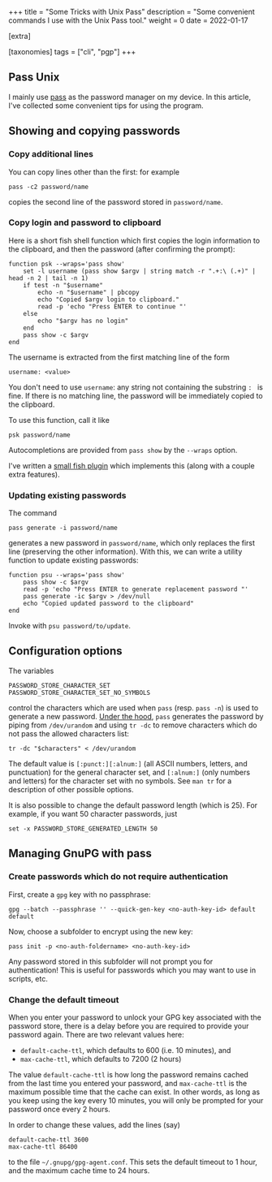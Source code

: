 +++
title = "Some Tricks with Unix Pass"
description = "Some convenient commands I use with the Unix Pass tool."
weight = 0
date = 2022-01-17

[extra]

[taxonomies]
tags = ["cli", "pgp"]
+++
## Pass Unix
I mainly use [pass](https://www.passwordstore.org/) as the password manager on my device.
In this article, I've collected some convenient tips for using the program.
## Showing and copying passwords
### Copy additional lines
You can copy lines other than the first: for example
```
pass -c2 password/name
```
copies the second line of the password stored in `password/name`.

### Copy login and password to clipboard
Here is a short fish shell function which first copies the login information to the clipboard, and then the password (after confirming the prompt):
```
function psk --wraps='pass show'
    set -l username (pass show $argv | string match -r ".+:\ (.+)" | head -n 2 | tail -n 1)
    if test -n "$username"
        echo -n "$username" | pbcopy
        echo "Copied $argv login to clipboard."
        read -p 'echo "Press ENTER to continue "'
    else
        echo "$argv has no login"
    end
    pass show -c $argv
end
```
The username is extracted from the first matching line of the form
```
username: <value>
```
You don't need to use `username`: any string not containing the substring `: ` is fine.
If there is no matching line, the password will be immediately copied to the clipboard.

To use this function, call it like
```
psk password/name
```
Autocompletions are provided from `pass show` by the `--wraps` option.

I've written a [small fish plugin](https://github.com/alexrutar/psk) which implements this (along with a couple extra features).


### Updating existing passwords
The command
```
pass generate -i password/name
```
generates a new password in `password/name`, which only replaces the first line (preserving the other information).
With this, we can write a utility function to update existing passwords:
```
function psu --wraps='pass show'
    pass show -c $argv
    read -p 'echo "Press ENTER to generate replacement password "'
    pass generate -ic $argv > /dev/null
    echo "Copied updated password to the clipboard"
end
```
Invoke with `psu password/to/update`.

## Configuration options
The variables
```
PASSWORD_STORE_CHARACTER_SET
PASSWORD_STORE_CHARACTER_SET_NO_SYMBOLS
```
control the characters which are used when `pass` (resp. `pass -n`) is used to generate a new password.
[Under the hood](https://git.zx2c4.com/password-store/tree/src/password-store.sh), `pass` generates the password by piping from `/dev/urandom` and using `tr -dc` to remove characters which do not pass the allowed characters list:
```
tr -dc "$characters" < /dev/urandom
```
The default value is `[:punct:][:alnum:]` (all ASCII numbers, letters, and punctuation) for the general character set, and `[:alnum:]` (only numbers and letters) for the character set with no symbols.
See `man tr` for a description of other possible options.

It is also possible to change the default password length (which is 25).
For example, if you want 50 character passwords, just
```
set -x PASSWORD_STORE_GENERATED_LENGTH 50
```

## Managing GnuPG with pass
### Create passwords which do not require authentication
First, create a `gpg` key with no passphrase:
```
gpg --batch --passphrase '' --quick-gen-key <no-auth-key-id> default default
```
Now, choose a subfolder to encrypt using the new key:
```
pass init -p <no-auth-foldername> <no-auth-key-id>
```
Any password stored in this subfolder will not prompt you for authentication!
This is useful for passwords which you may want to use in scripts, etc.

### Change the default timeout
When you enter your password to unlock your GPG key associated with the password store, there is a delay before you are required to provide your password again.
There are two relevant values here:

- `default-cache-ttl`, which defaults to 600 (i.e. 10 minutes), and
- `max-cache-ttl`, which defaults to 7200 (2 hours)

The value `default-cache-ttl` is how long the password remains cached from the last time you entered your password, and `max-cache-ttl` is the maximum possible time that the cache can exist.
In other words, as long as you keep using the key every 10 minutes, you will only be prompted for your password once every 2 hours.

In order to change these values, add the lines (say)
```
default-cache-ttl 3600
max-cache-ttl 86400
```
to the file `~/.gnupg/gpg-agent.conf`.
This sets the default timeout to 1 hour, and the maximum cache time to 24 hours.
